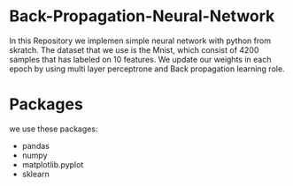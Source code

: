 # Back-Propagation-Neural-Network
In this Repository we implemen simple neural network with python from skratch. The dataset that we use is the Mnist, which consist of 4200 samples that has labeled on 10 features. We update our weights in each epoch by using multi layer perceptrone and Back propagation learning role.

# Packages
we use these packages:
- pandas
- numpy
- matplotlib.pyplot 
- sklearn

